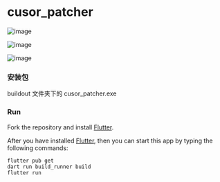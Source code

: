 # cusor_patcher


![image](https://github.com/user-attachments/assets/1846528c-8535-44e5-8202-d6474a300f15)

![image](https://github.com/user-attachments/assets/4994aa90-3d86-452b-a602-e0841126775f)

![image](https://github.com/user-attachments/assets/6f959e17-3f55-45a6-9143-3ef7d328c6c9)


### 安装包
  buildout 文件夹下的 cusor_patcher.exe

### Run

Fork the repository and install [Flutter](https://flutter.dev).

After you have installed [Flutter](https://flutter.dev), then you can start this app by typing the following commands:

```shell
flutter pub get
dart run build_runner build
flutter run
```

